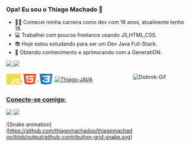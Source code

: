 ### Opa! Eu sou o Thiago Machado 👋


- 🏴‍☠️ Comecei minha carreira como dev com 16 anos, atualmente tenho 18.
- 💻 Trabalhei com poucos freelance usando JS,HTML,CSS.
- 📚 Hoje estou estudando para ser um Dev Java Full-Stack.
- 📃 Obtendo conhecimento e aprimorando com a GeneratiON.

 <div>
 
  <a href="https://github.com/thiagomachadoo">
  <img height="160em" src="https://github-readme-stats.vercel.app/api?username=thiagomachadoo&show_icons=true&theme=dark&include_all_commits=true&count_private=true"/>
  <img height="160em" src="https://github-readme-stats.vercel.app/api/top-langs/?username=thiagomachadoo&layout=compact&langs_count=7&theme=dark"/>
   
</div>
<div style="display: inline_block"><br>
  <img align="center" alt="Thiago-Js" height="30" width="40" src="https://raw.githubusercontent.com/devicons/devicon/master/icons/javascript/javascript-plain.svg">
  <img align="center" alt="Thiago-HTML" height="30" width="40" src="https://raw.githubusercontent.com/devicons/devicon/master/icons/html5/html5-original.svg">
  <img align="center" alt="Thiago-CSS" height="30" width="40" src="https://raw.githubusercontent.com/devicons/devicon/master/icons/css3/css3-original.svg">
  <img align="center" alt="Thiago-JAVA" height="30" width="40" src="https://img.shields.io/badge/Java-ED8B00?style=for-the-badge&logo=java&logoColor=white">
  <img align="right" alt="Dobrok-Gif" height="150" width="160" src="https://media.giphy.com/media/5qFNBDNKJ8hKRMlx0y/giphy.gif">
  
 
</div>
  
  ##
 ### Conecte-se comigo:
  
 <div>
<a href = "mailto:thiagodasilvamachadoo44@gmail.com"><img src="https://img.shields.io/badge/-Gmail-%23333?style=for-the-badge&logo=gmail&logoColor=white" target="_blank"></a>
<a href="https://www.linkedin.com/in/thiago-machado-473712207/" target="_blank"><img src="https://img.shields.io/badge/-LinkedIn-%230077B5?style=for-the-badge&logo=linkedin&logoColor=white" target="_blank"></a>


![Snake animation]
(https://github.com/thiagomachadoo/thiagomachadoo/blob/output/github-contribution-grid-snake.svg)

</div>
 
